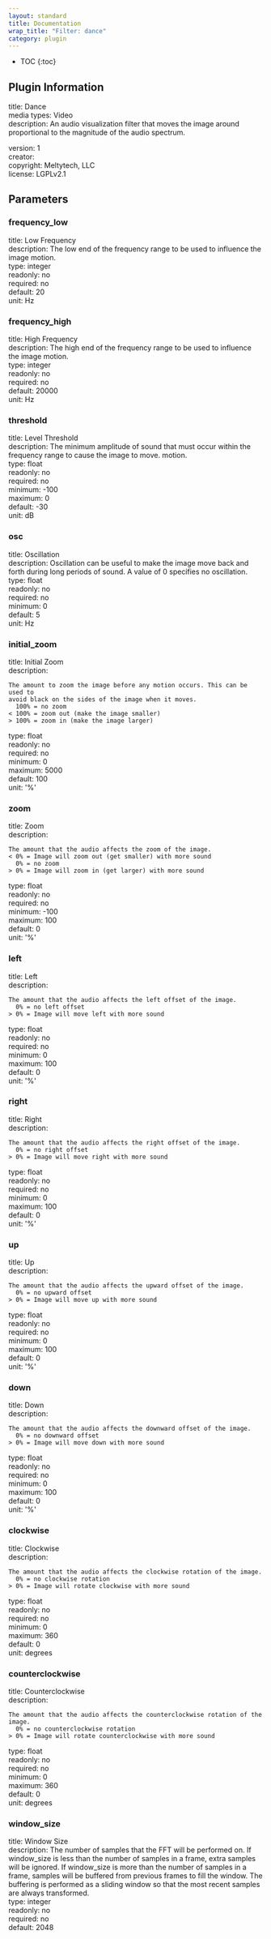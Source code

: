 ```yaml
---
layout: standard
title: Documentation
wrap_title: "Filter: dance"
category: plugin
---
```

* TOC
{:toc}

## Plugin Information

title: Dance  
media types:
Video  
description: An audio visualization filter that moves the image around proportional to the magnitude of the audio spectrum.
  
version: 1  
creator:   
copyright: Meltytech, LLC  
license: LGPLv2.1  

## Parameters

### frequency_low

title: Low Frequency    
description:
The low end of the frequency range to be used to influence the image motion.  
type: integer  
readonly: no  
required: no  
default: 20  
unit: Hz  

### frequency_high

title: High Frequency    
description:
The high end of the frequency range to be used to influence the image motion.  
type: integer  
readonly: no  
required: no  
default: 20000  
unit: Hz  

### threshold

title: Level Threshold    
description:
The minimum amplitude of sound that must occur within the frequency range to cause the image to move. motion.  
type: float  
readonly: no  
required: no  
minimum: -100  
maximum: 0  
default: -30  
unit: dB  

### osc

title: Oscillation    
description:
Oscillation can be useful to make the image move back and forth during long periods of sound. A value of 0 specifies no oscillation.  
type: float  
readonly: no  
required: no  
minimum: 0  
default: 5  
unit: Hz  

### initial_zoom

title: Initial Zoom    
description:
```
The amount to zoom the image before any motion occurs. This can be used to
avoid black on the sides of the image when it moves.
  100% = no zoom
< 100% = zoom out (make the image smaller)
> 100% = zoom in (make the image larger)
```
type: float  
readonly: no  
required: no  
minimum: 0  
maximum: 5000  
default: 100  
unit: '%'  

### zoom

title: Zoom    
description:
```
The amount that the audio affects the zoom of the image.
< 0% = Image will zoom out (get smaller) with more sound
  0% = no zoom
> 0% = Image will zoom in (get larger) with more sound
```
type: float  
readonly: no  
required: no  
minimum: -100  
maximum: 100  
default: 0  
unit: '%'  

### left

title: Left    
description:
```
The amount that the audio affects the left offset of the image.
  0% = no left offset
> 0% = Image will move left with more sound
```
type: float  
readonly: no  
required: no  
minimum: 0  
maximum: 100  
default: 0  
unit: '%'  

### right

title: Right    
description:
```
The amount that the audio affects the right offset of the image.
  0% = no right offset
> 0% = Image will move right with more sound
```
type: float  
readonly: no  
required: no  
minimum: 0  
maximum: 100  
default: 0  
unit: '%'  

### up

title: Up    
description:
```
The amount that the audio affects the upward offset of the image.
  0% = no upward offset
> 0% = Image will move up with more sound
```
type: float  
readonly: no  
required: no  
minimum: 0  
maximum: 100  
default: 0  
unit: '%'  

### down

title: Down    
description:
```
The amount that the audio affects the downward offset of the image.
  0% = no downward offset
> 0% = Image will move down with more sound
```
type: float  
readonly: no  
required: no  
minimum: 0  
maximum: 100  
default: 0  
unit: '%'  

### clockwise

title: Clockwise    
description:
```
The amount that the audio affects the clockwise rotation of the image.
  0% = no clockwise rotation
> 0% = Image will rotate clockwise with more sound
```
type: float  
readonly: no  
required: no  
minimum: 0  
maximum: 360  
default: 0  
unit: degrees  

### counterclockwise

title: Counterclockwise    
description:
```
The amount that the audio affects the counterclockwise rotation of the image.
  0% = no counterclockwise rotation
> 0% = Image will rotate counterclockwise with more sound
```
type: float  
readonly: no  
required: no  
minimum: 0  
maximum: 360  
default: 0  
unit: degrees  

### window_size

title: Window Size    
description:
The number of samples that the FFT will be performed on. If window_size is less than the number of samples in a frame, extra samples will be ignored. If window_size is more than the number of samples in a frame, samples will be buffered from previous frames to fill the window. The buffering is performed as a sliding window so that the most recent samples are always transformed.  
type: integer  
readonly: no  
required: no  
default: 2048  

